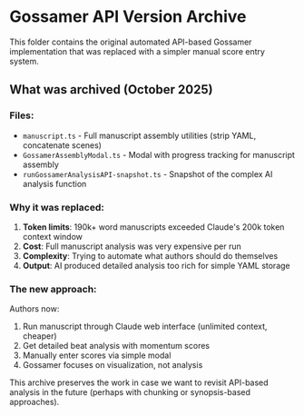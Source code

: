 # Gossamer API Version Archive

This folder contains the original automated API-based Gossamer implementation that was replaced with a simpler manual score entry system.

## What was archived (October 2025)

### Files:
- `manuscript.ts` - Full manuscript assembly utilities (strip YAML, concatenate scenes)
- `GossamerAssemblyModal.ts` - Modal with progress tracking for manuscript assembly
- `runGossamerAnalysisAPI-snapshot.ts` - Snapshot of the complex AI analysis function

### Why it was replaced:

1. **Token limits**: 190k+ word manuscripts exceeded Claude's 200k token context window
2. **Cost**: Full manuscript analysis was very expensive per run
3. **Complexity**: Trying to automate what authors should do themselves
4. **Output**: AI produced detailed analysis too rich for simple YAML storage

### The new approach:

Authors now:
1. Run manuscript through Claude web interface (unlimited context, cheaper)
2. Get detailed beat analysis with momentum scores
3. Manually enter scores via simple modal
4. Gossamer focuses on visualization, not analysis

This archive preserves the work in case we want to revisit API-based analysis in the future (perhaps with chunking or synopsis-based approaches).

